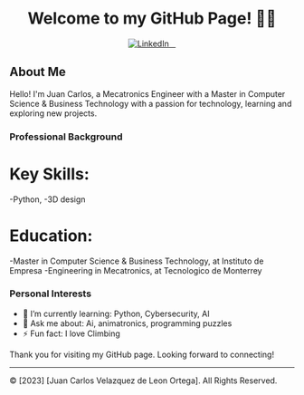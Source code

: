 
<h1 align= "center" > Welcome to my GitHub Page! 👋🏽 </h1> 
<p align="center">
  <!-- LinkedIn -->
  <a href="https://www.linkedin.com/in/juan-carlos-velazquez-de-le%C3%B3n-ortega-3067191a4/" target="_blank">
    <img src="https://img.shields.io/badge/LinkedIn-0077B5?style=for-the-badge&logo=linkedin&logoColor=white" alt="LinkedIn"/>
  </a>
</p>

## About Me
Hello! I'm Juan Carlos, a Mecatronics Engineer with a Master in Computer Science & Business Technology with a passion for technology, learning and exploring new projects.

### Professional Background
# Key Skills:
  -Python,
  -3D design
# Education:
  -Master in Computer Science & Business Technology, at Instituto de Empresa 
  -Engineering in Mecatronics, at Tecnologico de Monterrey


### Personal Interests

- 🌱 I’m currently learning: Python, Cybersecurity, AI
- 💬 Ask me about: Ai, animatronics, programming puzzles 
- ⚡ Fun fact: I love Climbing


Thank you for visiting my GitHub page. Looking forward to connecting!

---

© [2023] [Juan Carlos Velazquez de Leon Ortega]. All Rights Reserved.
